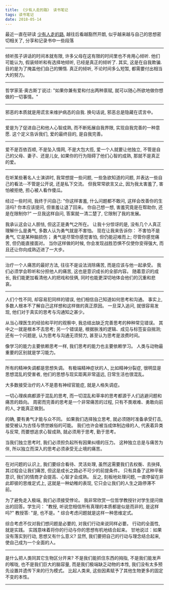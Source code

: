 ```yaml
---
title: 《少有人走的路》 读书笔记
tags: 读书笔记
date: 2018-05-14
---
```


最近一直在研读 [少有人走的路](https://book.douban.com/series/8110), 越往后看越豁然开朗, 似乎越来越与自己的思想密切相关了, 分享和记录书中一些段落

---

倾听孩子讲话的时间本就有限, 许多父母在这有限的时间里也不肯用心倾听. 他们可能认为, 假装倾听和有选择地倾听, 已经是真正的倾听了. 其实, 这是在自我欺骗. 目的是为了掩盖他们自己的懒惰. 真正的倾听, 不论时间多么短暂, 都需要付出相当大的努力。

---

哲学家圣·奥古斯丁说过: "如果你兼有爱和付出两种禀赋, 就可以随心所欲地做你想做的一切事情。"

---

邪恶的本质就是用谎言来维护病态的自我. 换句话说, 邪恶总是隐藏在谎言中。

---

爱是为了促进自己和他人心智成熟, 而不断拓展自我界限, 实现自我完善的一种意愿. 这个定义告诉我们, 爱的最终目的, 是自我完善。

---

爱不是百依百顺, 不是坠入情网, 不是大包大揽, 爱一个人就要让他独立, 不管是自己的父母、妻子、还是儿女, 如果你的行为阻碍了他们心智的成熟, 那就不是真正的爱。

---

在听某些著名人士演讲时, 我常想提一些问题, 一些急欲知道的问题, 并表达一些自己的看法--不管是公开说, 还是私下交流。 但我常常欲言又止, 因为我太害羞了, 害怕被拒绝, 担心被人看作傻瓜。

经过一些时间, 我终于问自己: "你这样害羞, 什么问题都不敢问, 这样会改善你的生活吗? 你本应该提问, 但害羞让退了回来。 你自己想一想, 害羞究竟是在帮助你, 还是在限制你?" 一旦我这样自问, 答案就一清二楚了, 它限制了我的发展。

我承认这会让人胆怯, 但这正是勇气之所在。 让我十分惊讶的是, 没有几个人真正理解什么是勇气, 多数人认为勇气就是不害怕。 现在让我来告诉你： 不害怕不是勇气, 它是某种脑损伤； 勇气是尽管你感觉害怕, 但仍能迎难而上; 尽管你感觉痛苦, 但仍能直接面对。 当你这样做的时候, 你会发现战胜恐惧不仅使你变得强大, 而且还让你向成熟迈进了一大步。

---

治疗一个人痛苦的最好方法, 往往不是设法消除痛苦, 而是应该与他一起承受。 我们必须学会聆听和分担他人的痛苦, 这也是意识成长的全部内容。 随着意识的成长, 我们能更加看清他人的把戏和伎俩, 同时也能更深切地体会他们的沉重和悲哀。

---

人们个性不同, 却容易犯同样的错误, 他们相信自己知道如何思考和沟通。 事实上, 多数人根本不了解自己这样想和这样做的真正原因。 一旦深入追问, 就很容易发现, 他们对于真实的思考与沟通知之甚少。

从当心理医生的经验和平时的观察中, 我总结出缺乏完善思考的种种常见错误。 其中之一就是根本不去思考; 另一个错误是, 根据肤浅的逻辑、成见与标签妄自揣测; 还有一个问题是, 认为思考与沟通无须努力, 甚至认为思考是浪费时间。

像学习的能力主要依赖思考一样, 我们思考的能力也主要依赖学习。 人类与动物最重要的区别就是学习能力。

---

所有的精神失调都是思想失调。 有极端精神症状的人, 比如精神分裂症, 很明显是思想混乱的受害者, 他们的思想与现实距离非常遥远, 日常生活也很混乱。

大多数接受治疗的人不是患有神经官能症, 就是人格失调症。

一切心理疾病都源于混乱的思考, 而一切混乱和草率的思考都源于人们逃避问题和痛苦的趋向。 周密而完善的思考是一个非常痛苦的过程, 只有不畏艰难、勇敢向前的人, 才能真正做到。

的确, 要有勇气才能与众不同。 如果我们选择独立思考, 就必须随时准备承受打击, 接受被认为古怪与愤世嫉俗的可能。 我们也许会被当成体制边缘的人, 代表着异类与反常, 而要想追求心智成熟, 就必须用于思考, 勤于思考。

当我们独立思考时, 我们必须担负起所有因果纠缠的压力。 这种独立总是与痛苦为伴, 所以独立而深入的思考必须承受无止境的痛苦。

---

在对问题的认识上, 我们要综合看待、灵活处理, 虽然这需要我们去权衡、去抉择, 其过程会让我们痛苦, 但这是成长之路必不可少的前提条件。 只有具备了这种平衡意识, 我们的情商才会提高、心智才会成熟。 反之, 刻板地处理问题, 一直停留在非此即彼的思维定式上, 这就是一种幼稚的表现, 它只会让我们的人生之路停滞不前。

为了避免走入极端, 我们必须接受悖论。 我非常欣赏一位哲学教授针对学生提问做出的回答。学生问： "教授, 听说您相信所有真理的本质都是似是而非的, 是这样吗?" 教授答: "是, 也不是。" 综合考虑问题就是这样一种思维定式。

综合考虑不仅对我们想问题是必要的, 对我们行动来说同样必要。 行动的全面性, 就是实践。 实践意味着将你的行动与你的思想有机地结合起来。 甘地说过：如果没有落实到行动, 思想又有什么意义? 显然, 我们要把自己的行动与理念结合起来, 使自己成为一个全面的人。

---

是什么把人类同其它生物区分开来? 不是我们能抓住东西的拇指, 不是我们能发声的喉咙, 也不是我们巨大的脑容量, 而是我们极端缺乏动物的本性, 我们没有太多预先设置并遗传下来的行为模式。 比起人类来, 这些因素赋予了其他生物更多的固定不变的本性。

---















